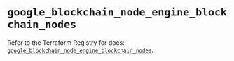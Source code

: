 # `google_blockchain_node_engine_blockchain_nodes`

Refer to the Terraform Registry for docs: [`google_blockchain_node_engine_blockchain_nodes`](https://registry.terraform.io/providers/hashicorp/google-beta/6.47.0/docs/resources/google_blockchain_node_engine_blockchain_nodes).
